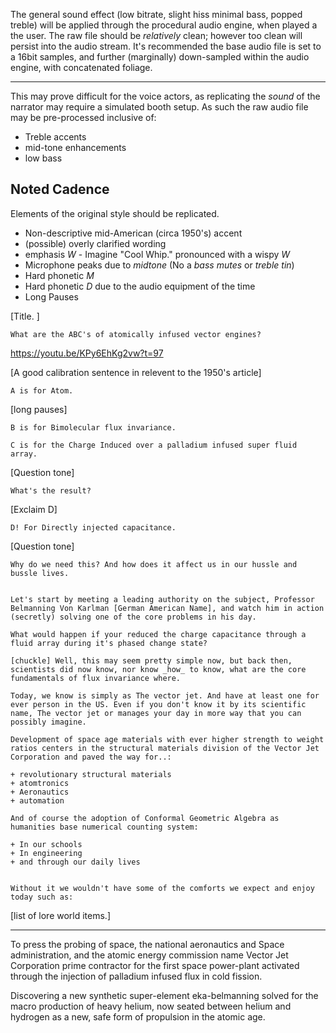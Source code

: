 The general sound effect (low bitrate, slight hiss minimal bass, popped treble)
will be applied through the procedural audio engine, when played a the user. The raw file should be _relatively_ clean; however too clean will persist into the audio stream.
It's recommended the base audio file is set to a 16bit samples, and further (marginally) down-sampled within the audio engine, with concatenated foliage.

---

This may prove difficult for the voice actors, as replicating the _sound_ of the narrator may require a simulated booth setup. As such the raw audio file may be pre-processed inclusive of:

+ Treble accents
+ mid-tone enhancements
+ low bass


## Noted Cadence

Elements of the original style should be replicated.

+ Non-descriptive mid-American (circa 1950's) accent
+ (possible) overly clarified wording
+ emphasis _W_ - Imagine "Cool Whip." pronounced with a wispy _W_
+ Microphone peaks due to _midtone_ (No a _bass mutes_ or _treble tin_)
+ Hard phonetic _M_
+ Hard phonetic _D_ due to the audio equipment of the time
+ Long Pauses

[Title. ]

    What are the ABC's of atomically infused vector engines?

https://youtu.be/KPy6EhKg2vw?t=97

[A good calibration sentence in relevent to the 1950's article]

    A is for Atom.

[long pauses]

    B is for Bimolecular flux invariance.

    C is for the Charge Induced over a palladium infused super fluid array.

[Question tone]

    What's the result?

[Exclaim D]

    D! For Directly injected capacitance.


[Question tone]

    Why do we need this? And how does it affect us in our hussle and bussle lives.


    Let's start by meeting a leading authority on the subject, Professor Belmanning Von Karlman [German American Name], and watch him in action (secretly) solving one of the core problems in his day.

    What would happen if your reduced the charge capacitance through a fluid array during it's phased change state?

    [chuckle] Well, this may seem pretty simple now, but back then, scientists did now know, nor know _how_ to know, what are the core fundamentals of flux invariance where.

    Today, we know is simply as The vector jet. And have at least one for ever person in the US. Even if you don't know it by its scientific name, The vector jet or manages your day in more way that you can possibly imagine.

    Development of space age materials with ever higher strength to weight ratios centers in the structural materials division of the Vector Jet Corporation and paved the way for..:

    + revolutionary structural materials
    + atomtronics
    + Aeronautics
    + automation

    And of course the adoption of Conformal Geometric Algebra as humanities base numerical counting system:

    + In our schools
    + In engineering
    + and through our daily lives


    Without it we wouldn't have some of the comforts we expect and enjoy today such as:

[list of lore world items.]

---

To press the probing of space, the national aeronautics and Space administration, and the atomic energy commission name Vector Jet Corporation prime contractor for the first space power-plant activated through the injection of palladium infused flux in cold fission.

Discovering a new synthetic super-element eka-belmanning solved for the macro production of heavy helium, now seated between helium and hydrogen as a new, safe form of propulsion in the atomic age.

